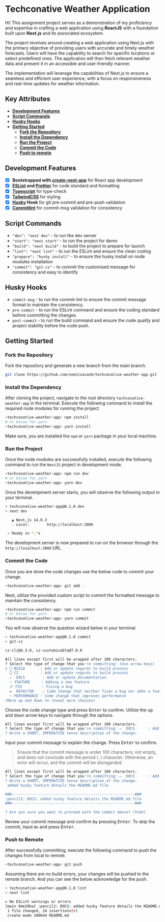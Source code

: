 # Techconative Weather Application

Hi! This assignment project serves as a demonstration of my proficiency and expertise in crafting a web application using **ReactJS** with a foundation built upon **Next.js** and its associated ecosystem.

The project revolves around creating a web application using Next.js with the primary objective of providing users with accurate and timely weather forecasts. Users will have the capability to search for specific locations or select predefined ones. The application will then fetch relevant weather data and present it in an accessible and user-friendly manner.

The implementation will leverage the capabilities of Next.js to ensure a seamless and efficient user experience, with a focus on responsiveness and real-time updates for weather information.

## Key Attributes

- **[Development Features](#development-features)**
- **[Script Commands](#script-commands)**
- **[Husky Hooks](#husky-hooks)**
- **[Getting Started](#getting-started)**
  - **[Fork the Repository](#fork-the-repository)**
  - **[Install the Dependency](#install-the-dependency)**
  - **[Run the Project](#run-the-project)**
  - **[Commit the Code](#commit-the-code)**
  - **[Push to remote](#push-to-remote)**

## Development Features

- [x] **Bootstrapped with [create-next-app][cna-link]** for React app development
- [x] **[ESLint][eslint-link] and [Prettier][prettier-link]** for code standard and formatting
- [x] **[Typescript][typescript-link]** for type-check
- [x] **[TailwindCSS][tailwind-link]** for styling
- [x] **[Husky][husky-link] Hook** for git pre-commit and pre-push validation
- [x] **[Commitlint][commitlint-link]** for commit-msg validation for consistency

## Script Commands

- <code>"dev": "next dev"</code> - to run the dev server
- <code>"start": "next start"</code> - to run the project for demo
- <code>"build": "next build"</code> - to build the project to prepare for launch
- <code>"lint": "next lint"</code> - to run the ESLint and ensure the clean coding
- <code>"prepare": "husky install"</code> - to ensure the husky install on node modules installation
- <code>"commit": "git-cz"</code> - to commit the customised message for consistency and easy to identify

## Husky Hooks

- <code>commit-msg</code> - to run the commit-lint to ensure the commit message format to maintain the consistency.
- <code>pre-commit</code> - to run the ESLint command and ensure the coding standard before committing the changes.
- <code>post-commit</code> - to run the build command and ensure the code quality and project stability before the code push.

## Getting Started

### Fork the Repository

Fork the repository and generate a new branch from the main branch.

```bash
git clone https://github.com/seenivasanb/techconative-weather-app.git
```

### Install the Dependency

After cloning the project, navigate to the root directory `techconative-weather-app` in the terminal. Execute the following command to install the required node modules for running the project.

```bash
~techconative-weather-app> npm install
# or below for yarn
~techconative-weather-app> yarn install
```

Make sure, you are installed the `npm` or `yarn` package in your local machine.

### Run the Project

Once the node modules are successfully installed, execute the following command to run the `NextJS` project in development mode.

```bash
~techconative-weather-app> npm run dev
# or below for yarn
~techconative-weather-app> yarn dev
```

Once the development server starts, you will observe the following output in your terminal.

```bash
> techconative-weather-app@0.1.0 dev
> next dev

   ▲ Next.js 14.0.3
   - Local:        http://localhost:3000

 ✓ Ready in *.*s
```

The development server is now prepared to run on the browser through the `http://localhost:3000` URL.

### Commit the Code

Once you are done the code changes use the below code to commit your change.

```bash
~techconative-weather-app> git add .
```

Next, utilize the provided custom script to commit the formatted message to maintain the consistency.

```bash
~techconative-weather-app> npm run commit
# or below for yarn
~techconative-weather-app> yarn commit
```

You will now observe the question wizard below in your terminal.

```bash
> techconative-weather-app@0.1.0 commit
> git-cz

cz-cli@4.3.0, cz-customizable@7.0.0

All lines except first will be wrapped after 100 characters.
? Select the type of change that you're committing: (Use arrow keys)
❯ 🚀 BUILD       : Add or update regards to build process
  💚 CI          : Add or update regards to build process
  ✏️  DOCS        : Add or update documentation
  ✨ FEATURE     : Adding a new feature
  🩹 FIX         : Fixing a bug
  ♻️  REFACTOR    : Code change that neither fixes a bug nor adds a feature
  ⚡️ PERFORMANCE : Code change that improves performance
(Move up and down to reveal more choices)
```

Choose the code change type and press <kbd>Enter</kbd> to confirm. Utilize the <kbd>up</kbd> and <kbd>down</kbd> arrow keys to navigate through the options.

```bash
All lines except first will be wrapped after 100 characters.
? Select the type of change that you're committing: ✏️  DOCS      : Add or update documentation
? Write a SHORT, IMPERATIVE tense description of the change:

```

Input your commit message to explain the change. Press <kbd>Enter</kbd> to confirm.

> Ensure that the commit message is under 100 characters, not empty, and does not conclude with the period (`.`) character. Otherwise, an error will occur, and the commit will be disregarded.

```bash
All lines except first will be wrapped after 100 characters.
? Select the type of change that you're committing: ✏️  DOCS      : Add or update documentation
? Write a SHORT, IMPERATIVE tense description of the change:
 added husky feature details the README.md file

###--------------------------------------------------------###
:pencil2: DOCS: added husky feature details the README.md file
###--------------------------------------------------------###

? Are you sure you want to proceed with the commit above? (Yneh)

```

Review your commit message and confirm by pressing <kbd>Enter</kbd>. To skip the commit, input `No` and press <kbd>Enter</kbd>.

### Push to Remote

After successfully committing, execute the following command to push the changes from local to remote.

```bash
~techconative-weather-app> git push
```

Assuming there are no build errors, your changes will be pushed to the remote branch. And you can see the below acknowledge for the push.

```bash
> techconative-weather-app@0.1.0 lint
> next lint

✔ No ESLint warnings or errors
[main 94e29ba] :pencil2: DOCS: added husky feature details the README.md file
 1 file changed, 24 insertions(+)
 create mode 100644 README.md

```

[cna-link]: https://github.com/vercel/next.js/tree/canary/packages/create-next-app
[eslint-link]: https://nextjs.org/docs/pages/building-your-application/configuring/eslint
[prettier-link]: https://nextjs.org/docs/pages/building-your-application/configuring/eslint#prettier
[typescript-link]: https://nextjs.org/docs/pages/building-your-application/configuring/typescript
[tailwind-link]: https://nextjs.org/docs/pages/building-your-application/styling/tailwind-css
[husky-link]: https://typicode.github.io/husky/
[commitlint-link]: https://commitlint.js.org/
